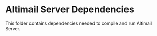 # Altimail Server Dependencies
This folder contains dependencies needed to compile and run Altimail Server.